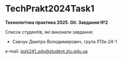 # TechPrakt2024Task1
**Технологічна практика 2025. Git. Завдання №2**

Список студентів, які виконали завдання:
* Савчук Дмитро Володимирович, група ІПЗк-24-1

e-mail: ipzk241_sdv@student.ztu.edu.ua
